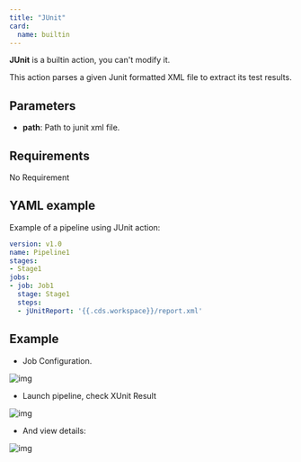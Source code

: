 ```yaml
---
title: "JUnit"
card:
  name: builtin
---
```


**JUnit** is a builtin action, you can't modify it.

This action parses a given Junit formatted XML file to extract its test results.

## Parameters

* **path**: Path to junit xml file.


## Requirements

No Requirement

## YAML example

Example of a pipeline using JUnit action:
```yml
version: v1.0
name: Pipeline1
stages:
- Stage1
jobs:
- job: Job1
  stage: Stage1
  steps:
  - jUnitReport: '{{.cds.workspace}}/report.xml'

```

## Example

* Job Configuration.

![img](/images/workflows.pipelines.actions.builtin.junit-job.png)

* Launch pipeline, check XUnit Result

![img](/images/workflows.pipelines.actions.builtin.junit-view.png)

* And view details:

![img](/images/workflows.pipelines.actions.builtin.junit-view-details.png)
